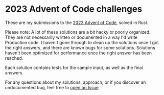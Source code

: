 # 2023 Advent of Code challenges

These are my submissions to the
[2023 Advent of Code](https://adventofcode.com/2023), solved in Rust.

Please note: A lot of these solutions are a bit hacky or poorly organized. They
are not necessarily written or documented in a way I'd write Production code. I
haven't gone through to clean up the solutions once I got the right answers, and
there are known bugs for some solutions. Solutions haven't been optimized for
performance once the right answer has been reached.

Each solution contains tests for the sample input, as well as the final answers.

For any questions about my solutions, approach, or if you discover an
undocumented bug, feel free to
[open an Issue](https://github.com/nikwithak/advent_of_code_2023/issues/new/choose).
